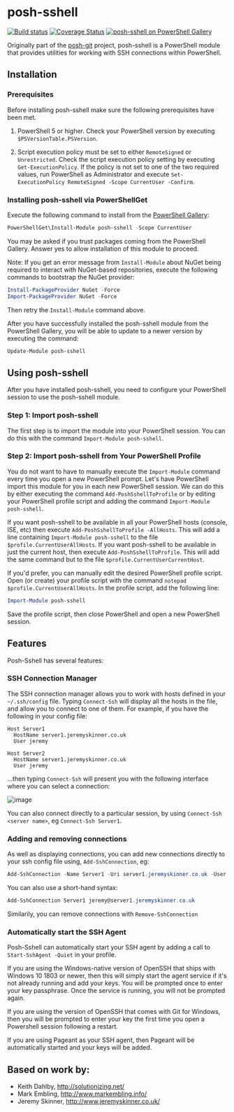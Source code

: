 # posh-sshell
[![Build status](https://ci.appveyor.com/api/projects/status/e7t4cexf6xx33qv3?svg=true)](https://ci.appveyor.com/project/JeremySkinner/posh-sshell) 
[![Coverage Status](https://coveralls.io/repos/github/dahlbyk/posh-sshell/badge.svg?branch=master)](https://coveralls.io/github/dahlbyk/posh-sshell?branch=master) 
[![posh-sshell on PowerShell Gallery](https://img.shields.io/powershellgallery/dt/posh-sshell.svg)](https://www.powershellgallery.org/packages/posh-sshell/)

Originally part of the [posh-git](https://github.com/dahlbyk/posh-git) project, posh-sshell is a PowerShell module that provides utilities for working with SSH connections within PowerShell.

## Installation
### Prerequisites
Before installing posh-sshell make sure the following prerequisites have been met.

1. PowerShell 5 or higher. Check your PowerShell version by executing `$PSVersionTable.PSVersion`.

2. Script execution policy must be set to either `RemoteSigned` or `Unrestricted`.
   Check the script execution policy setting by executing `Get-ExecutionPolicy`.
   If the policy is not set to one of the two required values, run PowerShell as Administrator and execute `Set-ExecutionPolicy RemoteSigned -Scope CurrentUser -Confirm`.

### Installing posh-sshell via PowerShellGet
Execute the following command to install from the [PowerShell Gallery](https://www.powershellgallery.com/):

```powershell
PowerShellGet\Install-Module posh-sshell -Scope CurrentUser
```
You may be asked if you trust packages coming from the PowerShell Gallery. Answer yes to allow installation of this module to proceed.

Note: If you get an error message from `Install-Module` about NuGet being required to interact with NuGet-based repositories, execute the following commands to bootstrap the NuGet provider:
```powershell
Install-PackageProvider NuGet -Force
Import-PackageProvider NuGet -Force
```
Then retry the `Install-Module` command above.

After you have successfully installed the posh-sshell module from the PowerShell Gallery, you will be able to update to a newer version by executing the command:
```powershell
Update-Module posh-sshell
```

## Using posh-sshell
After you have installed posh-sshell, you need to configure your PowerShell session to use the posh-sshell module.

### Step 1: Import posh-sshell
The first step is to import the module into your PowerShell session.
You can do this with the command `Import-Module posh-sshell`.

### Step 2: Import posh-sshell from Your PowerShell Profile
You do not want to have to manually execute the `Import-Module` command every time you open a new PowerShell prompt.
Let's have PowerShell import this module for you in each new PowerShell session.
We can do this by either executing the command `Add-PoshSshellToProfile` or by editing your PowerShell profile script and adding the command `Import-Module posh-sshell`.

If you want posh-sshell to be available in all your PowerShell hosts (console, ISE, etc) then execute `Add-PoshSshellToProfile -AllHosts`.
This will add a line containing `Import-Module posh-sshell` to the file `$profile.CurrentUserAllHosts`.
If you want posh-sshell to be available in just the current host, then execute `Add-PoshSshellToProfile`.
This will add the same command but to the file `$profile.CurrentUserCurrentHost`.

If you'd prefer, you can manually edit the desired PowerShell profile script.
Open (or create) your profile script with the command `notepad $profile.CurrentUserAllHosts`.
In the profile script, add the following line:
```powershell
Import-Module posh-sshell
```
Save the profile script, then close PowerShell and open a new PowerShell session.

## Features

Posh-Sshell has several features:

### SSH Connection Manager

The SSH connection manager allows you to work with hosts defined in your `~/.ssh/config` file. Typing `Connect-Ssh` will display all the hosts in the file, and allow you to connect to one of them. For example, if you have the following in your config file:

```
Host Server1
  HostName server1.jeremyskinner.co.uk
  User jeremy

Host Server2
  HostName server1.jeremyskinner.co.uk
  User jeremy
```

...then typing `Connect-Ssh` will present you with the following interface where you can select a connection:

![image](https://user-images.githubusercontent.com/90130/42387651-e0d90f7c-813a-11e8-90cf-cfdac885ce37.png)

You can also connect directly to a particular session, by using `Connect-Ssh <server name>`, eg `Connect-Ssh Server1`.

### Adding and removing connections

As well as displaying connections, you can add new connections directly to your ssh config file using, `Add-SshConnection`, eg:

```powershell
Add-SshConnection -Name Server1 -Uri server1.jeremyskinner.co.uk -User jeremy
```

You can also use a short-hand syntax:

```powershell
Add-SshConnection Server1 jeremy@server1.jeremyskinner.co.uk
```

Similarily, you can remove connections with `Remove-SshConnection`

### Automatically start the SSH Agent

Posh-Sshell can automatically start your SSH agent by adding a call to `Start-SshAgent -Quiet` in your profile. 

If you are using the Windows-native version of OpenSSH that ships with Windows 10 1803 or newer, then this will simply start the agent service if it's not already running and add your keys. You will be prompted once to enter your key passphrase. Once the service is running, you will not be prompted again.

If you are using the version of OpenSSH that comes with Git for Windows, then you will be prompted to enter your key the first time you open a Powershell session following a restart.

If you are using Pageant as your SSH agent, then Pageant will be automatically started and your keys will be added.

## Based on work by:

 - Keith Dahlby, http://solutionizing.net/
 - Mark Embling, http://www.markembling.info/
 - Jeremy Skinner, http://www.jeremyskinner.co.uk/
